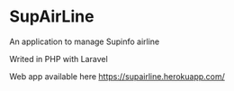 # SupAirLine

An application to manage Supinfo airline

Writed in PHP with Laravel

Web app available here https://supairline.herokuapp.com/
